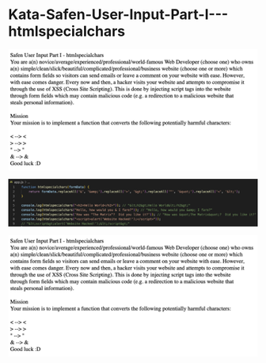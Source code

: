 # Kata-Safen-User-Input-Part-I---htmlspecialchars

![screen image](pic.png)

![code image](code.png)

![console image](pic.png)